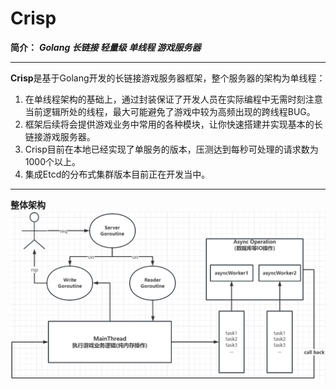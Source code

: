 # Crisp
**简介：** ***Golang 长链接 轻量级 单线程 游戏服务器***
***
**Crisp**是基于Golang开发的长链接游戏服务器框架，整个服务器的架构为单线程：  
1. 在单线程架构的基础上，通过封装保证了开发人员在实际编程中无需时刻注意当前逻辑所处的线程，最大可能避免了游戏中较为高频出现的跨线程BUG。  
2. 框架后续将会提供游戏业务中常用的各种模块，让你快速搭建并实现基本的长链接游戏服务器。  
3. Crisp目前在本地已经实现了单服务的版本，压测达到每秒可处理的请求数为1000个以上。  
4. 集成Etcd的分布式集群版本目前正在开发当中。  
***
**整体架构**
![img.png](img/server.png)
